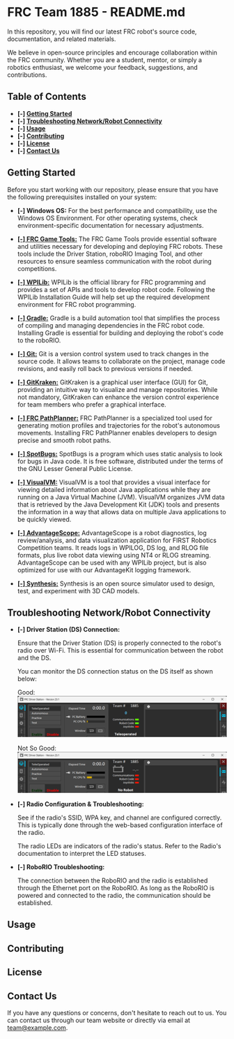 # FRC Team 1885 - README.md

In this repository, you will find our latest FRC robot's source code, documentation, and related materials. 

We believe in open-source principles and encourage collaboration within the FRC community. Whether you are a student, mentor, or simply a robotics enthusiast, we welcome your feedback, suggestions, and contributions.

## Table of Contents

- **[-] [Getting Started](#getting-started)**
- **[-] [Troubleshooting Network/Robot Connectivity](#troubleshooting-networkrobot-connectivity)**
- **[-] [Usage](#usage)**
- **[-] [Contributing](#contributing)**
- **[-] [License](#license)**
- **[-] [Contact Us](#contact-us)**

## Getting Started

Before you start working with our repository, please ensure that you have the following prerequisites installed on your system:

- **[-] Windows OS:** For the best performance and compatibility, use the Windows OS Environment. For other operating systems, check environment-specific documentation for necessary adjustments.

- **[[-] FRC Game Tools:](https://docs.wpilib.org/en/stable/docs/zero-to-robot/step-2/frc-game-tools.html)** The FRC Game Tools provide essential software and utilities necessary for developing and deploying FRC robots. These tools include the Driver Station, roboRIO Imaging Tool, and other resources to ensure seamless communication with the robot during competitions.

- **[[-] WPILib:](https://docs.wpilib.org/en/stable/docs/zero-to-robot/step-2/wpilib-setup.html)** WPILib is the official library for FRC programming and provides a set of APIs and tools to develop robot code. Following the WPILib Installation Guide will help set up the required development environment for FRC robot programming.

- **[[-] Gradle:](https://gradle.org/install/)** Gradle is a build automation tool that simplifies the process of compiling and managing dependencies in the FRC robot code. Installing Gradle is essential for building and deploying the robot's code to the roboRIO.

- **[[-] Git:](https://git-scm.com/downloads)** Git is a version control system used to track changes in the source code. It allows teams to collaborate on the project, manage code revisions, and easily roll back to previous versions if needed.

- **[[-] GitKraken:](https://www.gitkraken.com/)** GitKraken is a graphical user interface (GUI) for Git, providing an intuitive way to visualize and manage repositories. While not mandatory, GitKraken can enhance the version control experience for team members who prefer a graphical interface.

- **[[-] FRC PathPlanner:](https://github.com/mjansen4857/pathplanner)** FRC PathPlanner is a specialized tool used for generating motion profiles and trajectories for the robot's autonomous movements. Installing FRC PathPlanner enables developers to design precise and smooth robot paths.

- **[[-] SpotBugs:](https://spotbugs.readthedocs.io/en/stable/installing.html)** SpotBugs is a program which uses static analysis to look for bugs in Java code. It is free software, distributed under the terms of the GNU Lesser General Public License.

- **[[-] VisualVM:](https://visualvm.github.io/download.html)** VisualVM is a tool that provides a visual interface for viewing detailed information about Java applications while they are running on a Java Virtual Machine (JVM). VisualVM organizes JVM data that is retrieved by the Java Development Kit (JDK) tools and presents the information in a way that allows data on multiple Java applications to be quickly viewed.

- **[[-] AdvantageScope:](https://github.com/Mechanical-Advantage/AdvantageScope)** AdvantageScope is a robot diagnostics, log review/analysis, and data visualization application for FIRST Robotics Competition teams. It reads logs in WPILOG, DS log, and RLOG file formats, plus live robot data viewing using NT4 or RLOG streaming. AdvantageScope can be used with any WPILib project, but is also optimized for use with our AdvantageKit logging framework.

- **[[-] Synthesis:](https://synthesis.autodesk.com/)** Synthesis is an open source simulator used to design, test, and experiment with 3D CAD models.

## Troubleshooting Network/Robot Connectivity

- **[-] Driver Station (DS) Connection:**

    Ensure that the Driver Station (DS) is properly connected to the robot's radio over Wi-Fi. This is essential for communication between the robot and the DS.

    You can monitor the DS connection status on the DS itself as shown below:

    Good:
    ![FRC Driver Station Connected - Green Communications Bar](/assets/media/FRCDriverStation_Connected.png)

    Not So Good:
    ![FRC Driver Station Disconnected - Red Communications Bar](/assets//media/FRCDriverStation_Disconnected.png)

- **[-] Radio Configuration & Troubleshooting:**

    See if the radio's SSID, WPA key, and channel are configured correctly. This is typically done through the web-based configuration interface of the radio.

    The radio LEDs are indicators of the radio's status. Refer to the Radio's documentation to interpret the LED statuses.

- **[-] RoboRIO Troubleshooting:**

    The connection between the RoboRIO and the radio is established through the Ethernet port on the RoboRIO. As long as the RoboRIO is powered and connected to the radio, the communication should be established.

## Usage



## Contributing



## License



## Contact Us

If you have any questions or concerns, don't hesitate to reach out to us. You can contact us through our team website or directly via email at team@example.com.

